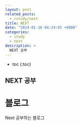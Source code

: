 ```yaml
---
layout: post
related_posts:
  - /study/next
title: NEXT
date: "2024-01-16 04:24:02 +0900"
categories:
  - study
  - next
description: >
  NEXT 공부
---
```


* toc
{:toc}

## NEXT 공부

# 블로그

Next 공부하는 블로그
